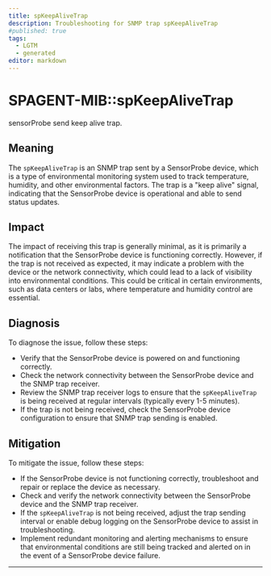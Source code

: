 ```yaml
---
title: spKeepAliveTrap
description: Troubleshooting for SNMP trap spKeepAliveTrap
#published: true
tags:
  - LGTM
  - generated
editor: markdown
---
```


# SPAGENT-MIB::spKeepAliveTrap 

sensorProbe send keep alive trap. 



## Meaning

The `spKeepAliveTrap` is an SNMP trap sent by a SensorProbe device, which is a type of environmental monitoring system used to track temperature, humidity, and other environmental factors. The trap is a "keep alive" signal, indicating that the SensorProbe device is operational and able to send status updates.

## Impact

The impact of receiving this trap is generally minimal, as it is primarily a notification that the SensorProbe device is functioning correctly. However, if the trap is not received as expected, it may indicate a problem with the device or the network connectivity, which could lead to a lack of visibility into environmental conditions. This could be critical in certain environments, such as data centers or labs, where temperature and humidity control are essential.

## Diagnosis

To diagnose the issue, follow these steps:

* Verify that the SensorProbe device is powered on and functioning correctly.
* Check the network connectivity between the SensorProbe device and the SNMP trap receiver.
* Review the SNMP trap receiver logs to ensure that the `spKeepAliveTrap` is being received at regular intervals (typically every 1-5 minutes).
* If the trap is not being received, check the SensorProbe device configuration to ensure that SNMP trap sending is enabled.

## Mitigation

To mitigate the issue, follow these steps:

* If the SensorProbe device is not functioning correctly, troubleshoot and repair or replace the device as necessary.
* Check and verify the network connectivity between the SensorProbe device and the SNMP trap receiver.
* If the `spKeepAliveTrap` is not being received, adjust the trap sending interval or enable debug logging on the SensorProbe device to assist in troubleshooting.
* Implement redundant monitoring and alerting mechanisms to ensure that environmental conditions are still being tracked and alerted on in the event of a SensorProbe device failure.
---





